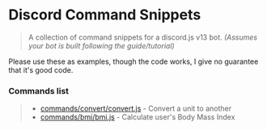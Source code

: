 # Discord Command Snippets

> A collection of command snippets for a discord.js v13 bot. *(Assumes your bot is built following the guide/tutorial)*

Please use these as examples, though the code works, I give no guarantee that it's good code.


### Commands list

> - [commands/convert/convert.js](https://github.com/Rexyislive/DiscordCommandSnippets/blob/067f33f43ebeb88015ecf84bde90a02beb69f449/commands/convert/convert.md)  - Convert a unit to another
> - [commands/bmi/bmi.js](https://github.com/Rexyislive/DiscordCommandSnippets/blob/067f33f43ebeb88015ecf84bde90a02beb69f449/commands/bmi/bmi.md) - Calculate user's Body Mass Index


